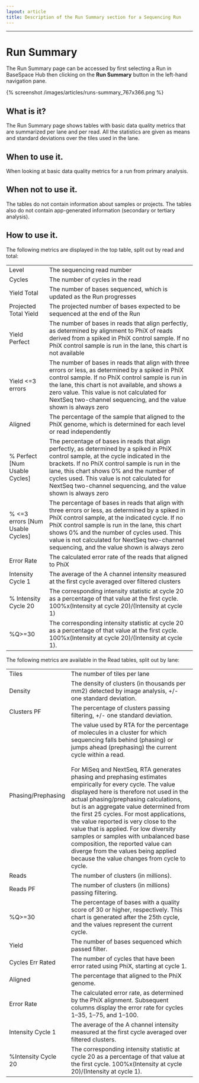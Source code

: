 ```yaml
---
layout: article
title: Description of the Run Summary section for a Sequencing Run
---
```

-----------------------

# Run Summary

The Run Summary page can be accessed by first selecting a Run in BaseSpace Hub then clicking on the **Run Summary** button in the left-hand navigation pane.

{% screenshot /images/articles/runs-summary_767x366.png %}

## What is it?
The Run Summary page shows tables with basic data quality metrics that are summarized per lane and per read. All the statistics are given as means and standard deviations over the tiles used in the lane.

## When to use it.
When looking at basic data quality metrics for a run from primary analysis.

## When not to use it.
The tables do not contain information about samples or projects. The tables also do not contain app-generated information (secondary or tertiary analysis).

## How to use it.

The following metrics are displayed in the top table, split out by read and total:

<table class="table table-bordered">
  <tr>
    <td>Level</th>
    <td>The sequencing read number</th>
  </tr>
  <tr>
    <td>Cycles</td>
    <td>The number of cycles in the read</td>
  </tr>
  <tr>
    <td>Yield Total</td>
    <td>The number of bases sequenced, which is updated as the Run progresses</td>
  </tr>
  <tr>
    <td class=>Projected Total Yield</td>
    <td class=>The projected number of bases expected to be sequenced at the end of the Run</td>
  </tr>
  <tr>
    <td>Yield Perfect</td>
    <td>The number of bases in reads that align perfectly, as determined by alignment to PhiX of reads derived from a spiked in PhiX control sample. If no PhiX control sample is run in the lane, this chart is not available</td>
  </tr>
  <tr>
    <td>Yield &lt;=3 errors</td>
    <td>The number of bases in reads that align with three errors or less, as determined by a spiked in PhiX control sample. If no PhiX control sample is run in the lane, this chart is not available, and shows a zero value. This value is not calculated for NextSeq two-channel sequencing, and the value shown is always zero</td>
  </tr>
  <tr>
    <td>Aligned</td>
    <td>The percentage of the sample that aligned to the PhiX genome, which is determined for each level or read independently</td>
  </tr>
  <tr>
    <td>% Perfect [Num Usable Cycles]</td>
    <td>The percentage of bases in reads that align perfectly, as determined by a spiked in PhiX control sample, at the cycle indicated in the brackets. If no PhiX control sample is run in the lane, this chart shows 0% and the number of cycles used. This value is not calculated for NextSeq two-channel sequencing, and the value shown is always zero</td>
  </tr>
  <tr>
    <td>% &lt;=3 errors [Num Usable Cycles]</td>
    <td>The percentage of bases in reads that align with three errors or less, as determined by a spiked in PhiX control sample, at the indicated cycle. If no PhiX control sample is run in the lane, this chart shows 0% and the number of cycles used. This value is not calculated for NextSeq two-channel sequencing, and the value shown is always zero</td>
  </tr>
  <tr>
    <td>Error Rate</td>
    <td>The calculated error rate of the reads that aligned to PhiX</td>
  </tr>
  <tr>
    <td>Intensity Cycle 1</td>
    <td>The average of the A channel intensity measured at the first cycle averaged over filtered clusters</td>
  </tr>
  <tr>
    <td>% Intensity Cycle 20</td>
    <td>The corresponding intensity statistic at cycle 20 as a percentage of that value at the first cycle. 100%x(Intensity at cycle 20)/(Intensity at cycle 1)</td>
  </tr>
  <tr>
    <td>%Q&gt;=30</td>
    <td>The corresponding intensity statistic at cycle 20 as a percentage of that value at the first cycle. 100%x(Intensity at cycle 20)/(Intensity at cycle 1).</td>
  </tr>
</table>


The following metrics are available in the Read tables, split out by lane:

<table class="table table-bordered">
  <tr>
    <td>Tiles</th>
    <td>The number of tiles per lane</th>
  </tr>
  <tr>
    <td>Density</td>
    <td>The density of clusters (in thousands per mm2) detected by image analysis, +/- one standard deviation.</td>
  </tr>
  <tr>
    <td>Clusters PF</td>
    <td>The percentage of clusters passing filtering, +/- one standard deviation.</td>
  </tr>
  <tr>
    <td>Phasing/Prephasing</td>
    <td>The value used by RTA for the percentage of molecules in a cluster for which sequencing falls behind (phasing) or jumps ahead (prephasing) the current cycle within a read.<br><br>For MiSeq and NextSeq, RTA generates phasing and prephasing estimates empirically for every cycle. The value displayed here is therefore not used in the actual phasing/prephasing calculations, but is an aggregate value determined from the first 25 cycles. For most applications, the value reported is very close to the value that is applied. For low diversity samples or samples with unbalanced base composition, the reported value can diverge from the values being applied because the value changes from cycle to cycle.</td>
  </tr>
  <tr>
    <td>Reads</td>
    <td>The number of clusters (in millions).</td>
  </tr>
  <tr>
    <td>Reads PF</td>
    <td>The number of clusters (in millions) passing filtering.</td>
  </tr>
  <tr>
    <td>%Q&gt;=30</td>
    <td>The percentage of bases with a quality score of 30 or higher, respectively. This chart is generated after the 25th cycle, and the values represent the current cycle.</td>
  </tr>
  <tr>
    <td>Yield</td>
    <td>The number of bases sequenced which passed filter.</td>
  </tr>
  <tr>
    <td>Cycles Err Rated</td>
    <td>The number of cycles that have been error rated using PhiX, starting at cycle 1.</td>
  </tr>
  <tr>
    <td>Aligned</td>
    <td>The percentage that aligned to the PhiX genome.</td>
  </tr>
  <tr>
    <td>Error Rate</td>
    <td>The calculated error rate, as determined by the PhiX alignment. Subsequent columns display the error rate for cycles 1–35, 1–75, and 1–100.</td>
  </tr>
  <tr>
    <td>Intensity Cycle 1</td>
    <td>The average of the A channel intensity measured at the first cycle averaged over filtered clusters.</td>
  </tr>
  <tr>
    <td>%Intensity Cycle 20</td>
    <td>The corresponding intensity statistic at cycle 20 as a percentage of that value at the first cycle. 100%x(Intensity at cycle 20)/(Intensity at cycle 1).</td>
  </tr>
</table>